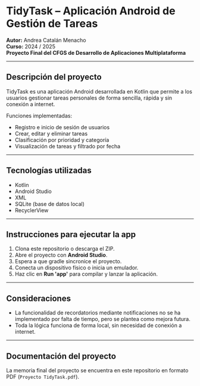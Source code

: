 # TidyTask – Aplicación Android de Gestión de Tareas

**Autor:** Andrea Catalán Menacho  
**Curso:** 2024 / 2025  
**Proyecto Final del CFGS de Desarrollo de Aplicaciones Multiplataforma**

---

## Descripción del proyecto

TidyTask es una aplicación Android desarrollada en Kotlin que permite a los usuarios gestionar tareas personales de forma sencilla, rápida y sin conexión a internet.

Funciones implementadas:
- Registro e inicio de sesión de usuarios
- Crear, editar y eliminar tareas
- Clasificación por prioridad y categoría
- Visualización de tareas y filtrado por fecha

---

## Tecnologías utilizadas

- Kotlin  
- Android Studio  
- XML  
- SQLite (base de datos local)  
- RecyclerView  

---

## Instrucciones para ejecutar la app

1. Clona este repositorio o descarga el ZIP.
2. Abre el proyecto con **Android Studio**.
3. Espera a que gradle sincronice el proyecto.
4. Conecta un dispositivo físico o inicia un emulador.
5. Haz clic en **Run 'app'** para compilar y lanzar la aplicación.

---

## Consideraciones

- La funcionalidad de recordatorios mediante notificaciones no se ha implementado por falta de tiempo, pero se plantea como mejora futura.
- Toda la lógica funciona de forma local, sin necesidad de conexión a internet.

---

## Documentación del proyecto

La memoria final del proyecto se encuentra en este repositorio en formato PDF (`Proyecto TidyTask.pdf`).

